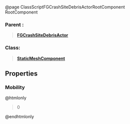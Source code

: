 @page ClassScriptFGCrashSiteDebrisActorRootComponent RootComponent
### Parent :
<b><a href="_class_script_f_g_crash_site_debris_actor.html"><blockquote>FGCrashSiteDebrisActor</blockquote></a></b>
### Class:
<b><a href="_class_script_static_mesh_component.html"><blockquote>StaticMeshComponent</blockquote></a></b>
## Properties
### Mobility
@htmlonly
<blockquote>0</blockquote>
@endhtmlonly


